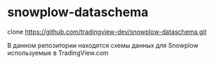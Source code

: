 # snowplow-dataschema
clone https://github.com/tradingview-dev/snowplow-dataschema.git

В данном репозитории находятся схемы данных для Snowplow используемые в TradingView.com
